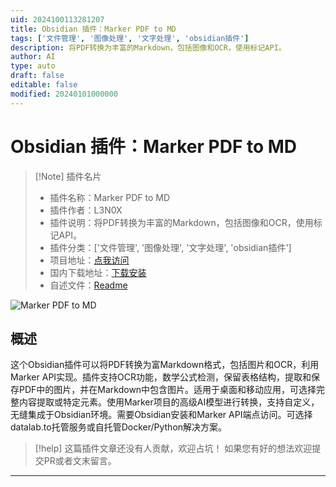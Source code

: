 ```yaml
---
uid: 2024100113281207
title: Obsidian 插件：Marker PDF to MD
tags: ['文件管理', '图像处理', '文字处理', 'obsidian插件']
description: 将PDF转换为丰富的Markdown，包括图像和OCR，使用标记API。
author: AI
type: auto
draft: false
editable: false
modified: 20240101000000
---
```


# Obsidian 插件：Marker PDF to MD

> [!Note] 插件名片
> - 插件名称：Marker PDF to MD
> - 插件作者：L3N0X
> - 插件说明：将PDF转换为丰富的Markdown，包括图像和OCR，使用标记API。
> - 插件分类：['文件管理', '图像处理', '文字处理', 'obsidian插件']
> - 项目地址：[点我访问](https://github.com/l3-n0x/obsidian-marker)
> - 国内下载地址：[下载安装](https://pkmer.cn/products/plugin/pluginMarket/?marker-api)
> - 自述文件：[Readme](https://ghproxy.net/https://raw.githubusercontent.com/L3-N0X/obsidian-marker/master/README.md)

![Marker PDF to MD](https://cdn.pkmer.cn/covers/marker-api.png!pkmer)

## 概述

这个Obsidian插件可以将PDF转换为富Markdown格式，包括图片和OCR，利用Marker API实现。插件支持OCR功能，数学公式检测，保留表格结构，提取和保存PDF中的图片，并在Markdown中包含图片。适用于桌面和移动应用，可选择完整内容提取或特定元素。使用Marker项目的高级AI模型进行转换，支持自定义，无缝集成于Obsidian环境。需要Obsidian安装和Marker API端点访问。可选择datalab.to托管服务或自托管Docker/Python解决方案。


> [!help] 
> 这篇插件文章还没有人贡献，欢迎占坑！
> 如果您有好的想法欢迎提交PR或者文末留言。
> 

---




